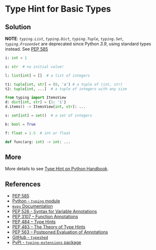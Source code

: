 # Type Hint for Basic Types

## Solution

**NOTE**: *`typing.List`*, *`typing.Dict`*, *`typing.Tuple`*, *`typing.Set`*, *`typing.FrozenSet`*
are deprecated since Python *3.9*, using standard types instead.
See [PEP 585](https://peps.python.org/pep-0585/ "PEP 585 - Type Hinting Generics In Standard Collections")

```python
i: int = 1

s: str  # no initial value!

l: list[int] = []  # a list of integers

t1: tuple[int, str] = (0, 'a') # a tuple of (int, str)
t2: tuple[int, ...]  # a tuple of integers with any size

from typing import ItemsView
d: dict[int, str] = {1: '1'}
d.items() -> ItemsView[int, str]: ...

s: set[int] = set()  # a set of integers

b: bool = True

f: float = 1.5  # int or float

def func(arg: int) -> int: ...
```

## More

More details to see [Type Hint on Python Handbook](https://leven-cn.github.io/python-handbook/recipes/core/type_hint).

## References

- [PEP 585](https://peps.python.org/pep-0585/ "PEP 585 - Type Hinting Generics In Standard Collections")
- [Python - `typing` module](https://docs.python.org/3/library/typing.html)
- [`mypy` Documentation](https://mypy.readthedocs.io/en/latest/)
- [PEP 526 - Syntax for Variable Annotations](https://peps.python.org/pep-0526/)
- [PEP 3107 – Function Annotations](https://peps.python.org/pep-3107/)
- [PEP 484 – Type Hints](https://peps.python.org/pep-0484/)
- [PEP 483 – The Theory of Type Hints](https://peps.python.org/pep-0483/)
- [PEP 563 – Postponed Evaluation of Annotations](https://peps.python.org/pep-0563/)
- [GitHub - `typeshed`](https://github.com/python/typeshed)
- [PyPI - `typing-extensions` package](https://pypi.org/project/typing-extensions/)
